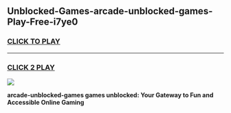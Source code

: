
## Unblocked-Games-arcade-unblocked-games-Play-Free-i7ye0
<h3>
<a href="https://premium76.site?title=arcade-unblocked-games&ref=23A">CLICK TO PLAY</a></h3>
<hr>

<h3>
<a href="https://premium76.site?title=arcade-unblocked-games&ref=23A">CLICK 2 PLAY</a>
  
</h3>

<a href="https://premium76.site?title=arcade-unblocked-games&ref=23A"><img src="https://clearcache.store/games.png"></a>


**arcade-unblocked-games games unblocked: Your Gateway to Fun and Accessible Online Gaming**
